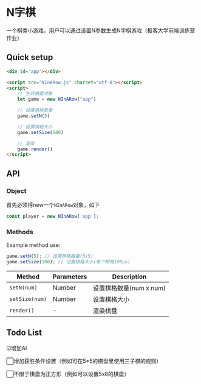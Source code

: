 # N字棋
一个棋类小游戏，用户可以通过设置N参数生成N字棋游戏（极客大学前端训练营作业） 

## Quick setup
```html
<div id="app"></div>

<script src="NInARow.js" charset="utf-8"></script>
<script>
    // 生成棋盘对象
    let game = new NInARow("app")

    // 设置棋格数量
    game.setN(5)

    // 设置棋格大小
    game.setSize(100)

    // 渲染
    game.render()
</script>
```

## API

### Object

首先必须得new一个`NInARow`对象，如下

```javascript
const player = new NInARow('app');
```


### Methods

Example method use:

```javascript
game.setN(5); // 设置棋格数量(5x5)
game.setSize(100); // 设置棋格大小(每个棋格100px)
```

| Method                     | Parameters       | Description                                                                                                |
| -------------------------- | ---------------- | ---------------------- |
| `setN(num)`               | Number           | 设置棋格数量(num x num) |
| `setSize(num)`            | Number           | 设置棋格大小    |
| `render()`                | -             | 渲染棋盘       |

## Todo List
☑增加AI  

⬜增加获胜条件设置（例如可在5*5的棋盘里使用三子棋的规则）  

⬜不限于棋盘为正方形（例如可以设置5x8的棋盘）  



